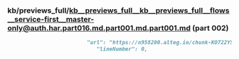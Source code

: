 ### kb/previews_full/kb__previews_full__kb__previews_full__flows__service-first__master-only@auth.har.part016.md.part001.md.part001.md (part 002)

```md
                         "url": "https://n958200.alteg.io/chunk-KO722YSM.js",
                            "lineNumber": 0,

```

```

